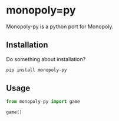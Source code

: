 # monopoly=py

Monopoly-py is a python port for Monopoly.

## Installation

Do something about installation?

```bash
pip install monopoly-py
```

## Usage

```python
from monopoly-py import game

game()
```
